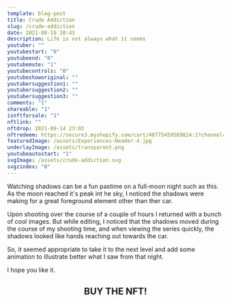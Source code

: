 ```yaml
---
template: blog-post
title: Crude Addiction
slug: /crude-addiction
date: 2021-08-19 10:43
description: Life is not always what it seems
youtuber: ""
youtubestart: "0"
youtubeend: "0"
youtubemute: "1"
youtubecontrols: "0"
youtubeshoworiginal: ""
youtubersuggestion1: ""
youtubersuggestion2: ""
youtubersuggestion3: ""
comments: "1"
shareable: "1"
isnftforsale: "1"
nftlink: ""
nftdrop: 2021-09-14 23:03
nftredeem: https://secure3.myshopify.com/cart/40775459569824:1?channel=buy_button
featuredImage: /assets/Experiences-Header-4.jpg
underlayImage: /assets/transparent.png
youtubeautostart: "1"
svgImage: /assets/crude-addiction.svg
svgzindex: "0"
---
```

Watching shadows can be a fun pastime on a full-moon night such as this. As the moon reached it's peak int he sky, I noticed the shadows were making for a great foreground element other than ther car. 

Upon shooting over the course of a couple of hours I returned with a bunch of cool images. But while editing, I noticed that the shadows moved during the course of my shooting time, and when viewing the series quickly, the shadows looked like hands reaching out towards the car. 

So, it seemed appropriate to take it to the next level and add some animation to illustrate better what I saw from that night. 

I hope you like it.

<h2 class="neonText" style="text-align: center;">BUY THE NFT!</h2>
<nft-card style="border:none;border-radius:12px" contractAddress="0x495f947276749ce646f68ac8c248420045cb7b5e" tokenId="14583650834310525071617320783641503123203461641321595508191183186230620717057"> </nft-card>

